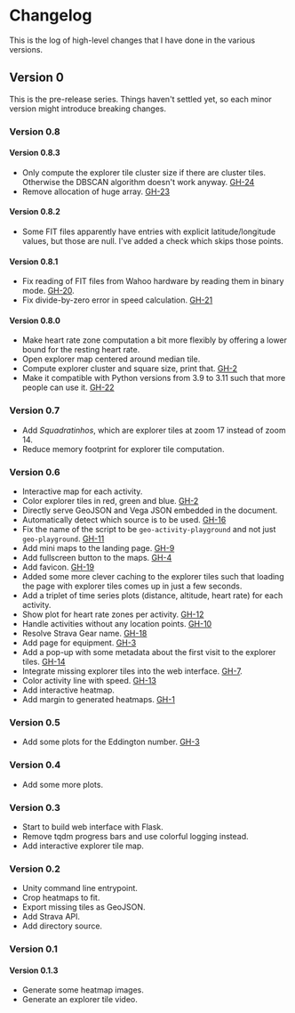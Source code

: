 # Changelog

This is the log of high-level changes that I have done in the various versions.

## Version 0

This is the pre-release series. Things haven't settled yet, so each minor version might introduce breaking changes.

### Version 0.8

#### Version 0.8.3

- Only compute the explorer tile cluster size if there are cluster tiles. Otherwise the DBSCAN algorithm doesn't work anyway. [GH-24](https://github.com/martin-ueding/geo-activity-playground/issues/24)
- Remove allocation of huge array. [GH-23](https://github.com/martin-ueding/geo-activity-playground/issues/23)

#### Version 0.8.2

- Some FIT files apparently have entries with explicit latitude/longitude values, but those are null. I've added a check which skips those points.

#### Version 0.8.1

- Fix reading of FIT files from Wahoo hardware by reading them in binary mode. [GH-20](https://github.com/martin-ueding/geo-activity-playground/issues/20).
- Fix divide-by-zero error in speed calculation. [GH-21](https://github.com/martin-ueding/geo-activity-playground/issues/21)

#### Version 0.8.0

- Make heart rate zone computation a bit more flexibly by offering a lower bound for the resting heart rate.
- Open explorer map centered around median tile.
- Compute explorer cluster and square size, print that. [GH-2](https://github.com/martin-ueding/geo-activity-playground/issues/2)
- Make it compatible with Python versions from 3.9 to 3.11 such that more people can use it. [GH-22](https://github.com/martin-ueding/geo-activity-playground/issues/22)

### Version 0.7

- Add _Squadratinhos_, which are explorer tiles at zoom 17 instead of zoom 14.
- Reduce memory footprint for explorer tile computation.

### Version 0.6

- Interactive map for each activity.
- Color explorer tiles in red, green and blue. [GH-2](https://github.com/martin-ueding/geo-activity-playground/issues/2)
- Directly serve GeoJSON and Vega JSON embedded in the document.
- Automatically detect which source is to be used. [GH-16](https://github.com/martin-ueding/geo-activity-playground/issues/16)
- Fix the name of the script to be `geo-activity-playground` and not just `geo-playground`. [GH-11](https://github.com/martin-ueding/geo-activity-playground/issues/11)
- Add mini maps to the landing page. [GH-9](https://github.com/martin-ueding/geo-activity-playground/issues/9)
- Add fullscreen button to the maps. [GH-4](https://github.com/martin-ueding/geo-activity-playground/issues/4)
- Add favicon. [GH-19](https://github.com/martin-ueding/geo-activity-playground/issues/19)
- Added some more clever caching to the explorer tiles such that loading the page with explorer tiles comes up in just a few seconds.
- Add a triplet of time series plots (distance, altitude, heart rate) for each activity.
- Show plot for heart rate zones per activity. [GH-12](https://github.com/martin-ueding/geo-activity-playground/issues/12)
- Handle activities without any location points. [GH-10](https://github.com/martin-ueding/geo-activity-playground/issues/10)
- Resolve Strava Gear name. [GH-18](https://github.com/martin-ueding/geo-activity-playground/issues/18)
- Add page for equipment. [GH-3](https://github.com/martin-ueding/geo-activity-playground/issues/3)
- Add a pop-up with some metadata about the first visit to the explorer tiles. [GH-14](https://github.com/martin-ueding/geo-activity-playground/issues/14)
- Integrate missing explorer tiles into the web interface. [GH-7](https://github.com/martin-ueding/geo-activity-playground/issues/7).
- Color activity line with speed. [GH-13](https://github.com/martin-ueding/geo-activity-playground/issues/13)
- Add interactive heatmap.
- Add margin to generated heatmaps. [GH-1](https://github.com/martin-ueding/geo-activity-playground/issues/1)

### Version 0.5

- Add some plots for the Eddington number. [GH-3](https://github.com/martin-ueding/geo-activity-playground/issues/3)

### Version 0.4

- Add some more plots.

### Version 0.3

- Start to build web interface with Flask.
- Remove tqdm progress bars and use colorful logging instead.
- Add interactive explorer tile map.

### Version 0.2

- Unity command line entrypoint.
- Crop heatmaps to fit.
- Export missing tiles as GeoJSON.
- Add Strava API.
- Add directory source.

### Version 0.1

#### Version 0.1.3

- Generate some heatmap images.
- Generate an explorer tile video.
